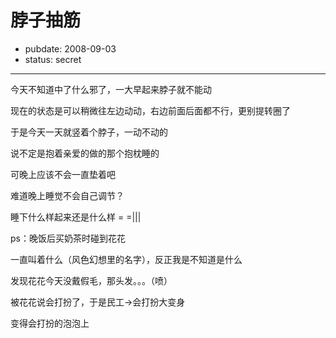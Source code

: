 # 脖子抽筋

- pubdate: 2008-09-03
- status: secret

--------------------------


今天不知道中了什么邪了，一大早起来脖子就不能动

现在的状态是可以稍微往左边动动，右边前面后面都不行，更别提转圈了

于是今天一天就竖着个脖子，一动不动的

说不定是抱着亲爱的做的那个抱枕睡的

可晚上应该不会一直垫着吧

难道晚上睡觉不会自己调节？

睡下什么样起来还是什么样 = =|||

ps：晚饭后买奶茶时碰到花花

一直叫着什么（风色幻想里的名字），反正我是不知道是什么

发现花花今天没戴假毛，那头发。。。（喷）

被花花说会打扮了，于是民工->会打扮大变身

变得会打扮的泡泡上
